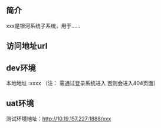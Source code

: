 
## 简介
xxx是银河系统子系统，用于......

## 访问地址url

## dev环境
本地地址 :xxxx （注： 需通过登录系统进入 否则会进入404页面）
## uat环境 
测试环境地址：http://10.19.157.227:1888/xxx
